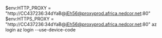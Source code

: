 $env:HTTP_PROXY = "http://CC437236:34dYaB@jEh56@proxyprod.africa.nedcor.net:80"
$env:HTTPS_PROXY = "http://CC437236:34dYaB@jEh56@proxyprod.africa.nedcor.net:80"
az login
az login --use-device-code
